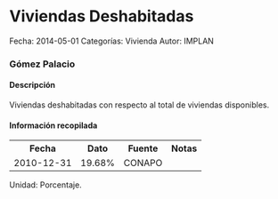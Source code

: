 Viviendas Deshabitadas
=====

Fecha: 2014-05-01
Categorías: Vivienda
Autor: IMPLAN

### Gómez Palacio

#### Descripción

Viviendas deshabitadas con respecto al total de viviendas disponibles.

#### Información recopilada

<table class="table table-hover table-bordered">
  <tr><th>Fecha</th><th>Dato</th><th>Fuente</th><th>Notas</th></tr>
  <tr><td>2010-12-31</td><td>19.68%</td><td>CONAPO</td><td></td></tr>
</table>

Unidad: Porcentaje.
